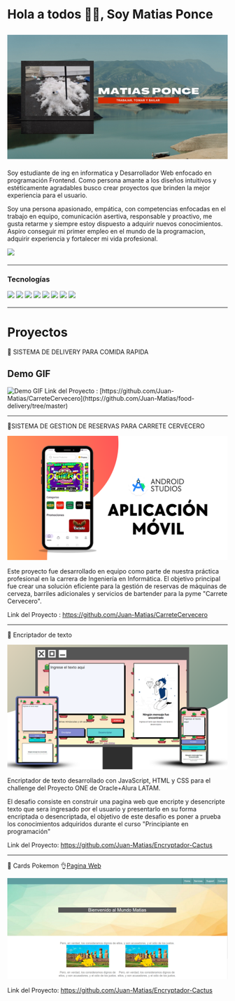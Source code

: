 # Hola a todos 👋🏻, Soy Matias Ponce
![cover](https://github.com/Juan-Matias/Juan-Matias/blob/9f8341f76069af97dee3822c087ac6c71d4dd15f/Matias%20Ponce.jpg)
---
Soy estudiante de ing en informatica y Desarrollador Web enfocado en programación Frontend. Como persona amante a los diseños intuitivos y estéticamente agradables busco crear proyectos que brinden la mejor experiencia para el usuario.

Soy una persona apasionado, empática, con competencias enfocadas en el trabajo en equipo, comunicación asertiva, responsable y proactivo, me gusta retarme y siempre estoy dispuesto a adquirir nuevos conocimientos. Aspiro conseguir mi primer empleo en el mundo de la programacion, adquirir experiencia y fortalecer mi vida profesional.  

<p>
  <a href="https://www.linkedin.com/in/matias-ponce-figueroa-813b1a14a/"><img src="https://img.shields.io/badge/Linkedin-%231572B6.svg?style=for-the-badge&logo=Linkedin&logoColor=white" style="margin-bottom: 4px;" height="30px" target="_blank"></a>
</p>

---

### Tecnologías

<p>
<img src="https://img.shields.io/badge/java-%23ED8B00.svg?style=for-the-badge&logo=java&logoColor=white" style="margin-bottom: 4px;" height="30px">
<img src="https://img.shields.io/badge/javascript-%23323330.svg?style=for-the-badge&logo=javascript&logoColor=%23F7DF1E" style="margin-bottom: 4px;" height="30px">
<img src="https://img.shields.io/badge/html5-%23E34F26.svg?style=for-the-badge&logo=html5&logoColor=white" style="margin-bottom: 4px;" height="30px">
<img src="https://img.shields.io/badge/css3-%231572B6.svg?style=for-the-badge&logo=css3&logoColor=white" style="margin-bottom: 4px;" height="30px">
<img src="https://img.shields.io/badge/git-%23F05033.svg?style=for-the-badge&logo=git&logoColor=white" style="margin-bottom: 4px;" height="30px">
<img src="https://img.shields.io/badge/github-%23323330.svg?style=for-the-badge&logo=github&logoColor=white" style="margin-bottom: 4px;" height="30px">
<img src="https://img.shields.io/badge/mysql-%2300f.svg?style=for-the-badge&logo=mysql&logoColor=white" style="margin-bottom: 4px;" height="30px">
<img src="https://img.shields.io/badge/adobe%20photoshop-%2331A8FF.svg?style=for-the-badge&logo=adobe%20photoshop&logoColor=white" style="margin-bottom: 4px;" height="30px">
</p>

---  

# Proyectos

🛵 SISTEMA DE DELIVERY PARA COMIDA RAPIDA

## Demo GIF
<img src="https://github.com/Juan-Matias/food-delivery/blob/160188da7fb243bf6483504a19f42f8f0af19826/video-delivery-food/delivery-gif.gif" alt="Demo GIF" width="300" />
Link del Proyecto : [https://github.com/Juan-Matias/CarreteCervecero](https://github.com/Juan-Matias/food-delivery/tree/master)

---

🚩SISTEMA DE GESTION DE RESERVAS PARA CARRETE CERVECERO 
<p align="center" >
     <img src="https://github.com/Juan-Matias/CarreteCervecero/blob/1715ae11ab8559408ee5ce923793d675f1470784/Background.png" >
</p>

Este proyecto fue desarrollado en equipo como parte de nuestra práctica profesional en la carrera de Ingeniería en Informática. El objetivo principal fue crear una solución eficiente para la gestión de reservas de máquinas de cerveza, barriles adicionales y servicios de bartender para la pyme "Carrete Cervecero".

Link del Proyecto : https://github.com/Juan-Matias/CarreteCervecero

---

🔏 Encriptador de texto

<p align="center" >
     <img src="https://github.com/Juan-Matias/Encryptador-Cactus/blob/a4c3f3840cf11e6d682f34905f7cf24b754b51e6/Background%20(2).png">
</p>

Encriptador de texto desarrollado con JavaScript, HTML y CSS para el challenge del Proyecto ONE de Oracle+Alura LATAM.

El desafio consiste en construir una pagina web que encripte y desencripte texto que sera ingresado por el usuario y presentarlo en su forma encriptada o desencriptada, el objetivo de este desafio es poner a prueba los conocimientos adquiridos durante el curso "Principiante en programación"

Link del Proyecto: https://github.com/Juan-Matias/Encryptador-Cactus

---

🔏 Cards Pokemon
👌[Pagina Web](file:///C:/Users/Matias/Desktop/%C2%A0%20%20%20%C2%A0/Proyectos/ResponsiveCompanyWebsite%20-%20copia/index.html)

<p align="center" >
     <img src="https://github.com/Juan-Matias/Pagina-Pokemon/blob/02383019064547887fa97c208517df6a441139c0/Fondo.PNG">
</p>

Link del Proyecto: https://github.com/Juan-Matias/Encryptador-Cactus
